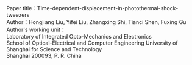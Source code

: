 Paper title：Time-dependent-displacement-in-photothermal-shock-tweezers \
Author：Hongjiang Liu, Yifei Liu, Zhangxing Shi, Tianci Shen, Fuxing Gu\
Author's working unit：       \
        Laboratory of Integrated Opto-Mechanics and Electronics\
        School of Optical-Electrical and Computer Engineering University of Shanghai for Science and Technology\
        Shanghai 200093, P. R. China
